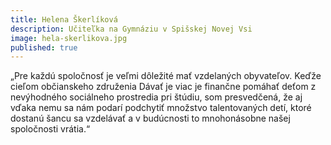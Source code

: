 ```yaml
---
title: Helena Škerlíková
description: Učiteľka na Gymnáziu v Spišskej Novej Vsi
image: hela-skerlikova.jpg
published: true
---
```

„Pre každú spoločnosť je veľmi dôležité mať vzdelaných obyvateľov. Keďže cieľom občianskeho združenia Dávať je viac je finančne pomáhať deťom z nevýhodného sociálneho prostredia pri štúdiu, som presvedčená, že aj vďaka nemu sa nám podarí podchytiť množstvo talentovaných detí, ktoré dostanú šancu sa vzdelávať a v budúcnosti to mnohonásobne našej spoločnosti vrátia.“
